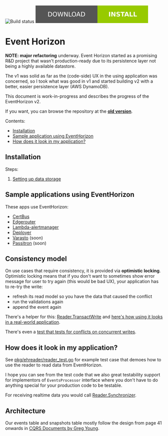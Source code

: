 ![Build status](https://github.com/function61/eventhorizon/workflows/Build/badge.svg)
[![Download](docs/assets/Download-install-green.svg)](https://github.com/function61/eventhorizon/releases)

Event Horizon
=============

**NOTE: major refactoring** underway. Event Horizon started as a promising R&D project that
wasn't production-ready due to its persistence layer not being a highly available datastore.

The v1 was solid as far as the (code-side) UX in the using application was concerned,
so I took what was good in v1 and started building v2 with a better, easier persistence layer
(AWS DynamoDB).

This document is work-in-progress and describes the progress of the EventHorizon v2.

If you want, you can browse the repository at the
[**old version**](https://github.com/function61/eventhorizon/tree/de4b8af13c36039a35b5c064527211c412eef0e3).

Contents:

- [Installation](#installation)
- [Sample application using EventHorizon](#sample-application-using-eventhorizon)
- [How does it look in my application?](#how-does-it-look-in-my-application)


Installation
------------

Steps:

1. [Setting up data storage](docs/setting-up-data-storage/README.md)


Sample applications using EventHorizon
--------------------------------------

These apps use EventHorizon:

- [CertBus](https://github.com/function61/certbus)
- [Edgerouter](https://github.com/function61/edgerouter)
- [Lambda-alertmanager](https://github.com/function61/lambda-alertmanager)
- [Deployer](https://github.com/function61/deployer)
- [Varasto](https://github.com/function61/varasto) (soon)
- [Passitron](https://github.com/function61/passitron) (soon)


Consistency model
-----------------

On use cases that require consistency, it is provided via **optimistic locking**. Optimistic
locking means that if you don't want to sometimes show error message for user to try again
(this would be bad UX), your application has to re-try the write:

- refresh its read model so you have the data that caused the conflict
- run the validations again
- append the event again

There's a helper for this:
[Reader.TransactWrite](https://godoc.org/github.com/function61/eventhorizon/pkg/ehreader#Reader.TransactWrite)
and [here's how using it looks in a real-world application]().

There's even a
[test that tests for conflicts on concurrent writes](https://github.com/function61/eventhorizon/blob/f89fe5d462ca6d7efd03a0b9b871bbec0ed513d9/pkg/ehreader/reader_test.go#L86).


How does it look in my application?
-----------------------------------

See [pkg/ehreader/reader_test.go](pkg/ehreader/reader_test.go) for example test case that
demoes how to use the reader to read data from EventHorizon.

I hope you can see from the test code that we also great testability support for
implementors of `EventsProcessor` interface where you don't have to do anything special for
your production code to be testable.

For receiving realtime data you would call
[Reader.Synchronizer](https://godoc.org/github.com/function61/eventhorizon/pkg/ehreader#Reader.Synchronizer).


Architecture
------------

Our events table and snapshots table mostly follow the design from page 41 onwards in
[CQRS Documents by Greg Young](https://cqrs.files.wordpress.com/2010/11/cqrs_documents.pdf).
